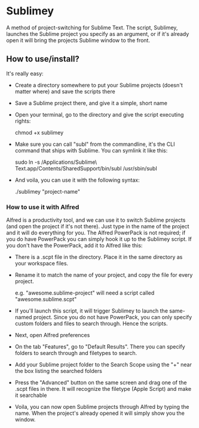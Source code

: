 Sublimey
========

A method of project-switching for Sublime Text. The script, Sublimey, launches the Sublime project you specify as an argument, or if it's already open it will bring the projects Sublime window to the front.


## How to use/install? ##

It's really easy:

- Create a directory somewhere to put your Sublime projects (doesn't matter where) and save the scripts there

- Save a Sublime project there, and give it a simple, short name

- Open your terminal, go to the directory and give the script executing rights:

    chmod +x sublimey

- Make sure you can call "subl" from the commandline, it's the CLI command that ships with Sublime. You can symlink it like this:

	sudo ln -s /Applications/Sublime\ Text.app/Contents/SharedSupport/bin/subl /usr/sbin/subl

- And voila, you can use it with the following syntax:

    ./sublimey "project-name"


### How to use it with Alfred ###

Alfred is a productivity tool, and we can use it to switch Sublime projects (and open the project if it's not there). Just type in the name of the project and it will do everything for you. The Alfred PowerPack is not required; if you do have PowerPack you can simply hook it up to the Sublimey script. If you don't have the PowerPack, add it to Alfred like this:

- There is a .scpt file in the directory. Place it in the same directory as your workspace files.

- Rename it to match the name of your project, and copy the file for every project.

    e.g. "awesome.sublime-project" will need a script called "awesome.sublime.scpt"

- If you'll launch this script, it will trigger Sublimey to launch the same-named project. Since you do not have PowerPack, you can only specify custom folders and files to search through. Hence the scripts.

- Next, open Alfred preferences

- On the tab "Features", go to "Default Results". There you can specify folders to search through and filetypes to search.

- Add your Sublime project folder to the Search Scope using the "+" near the box listing the searched folders

- Press the "Advanced" button on the same screen and drag one of the .scpt files in there. It will recognize the filetype (Apple Script) and make it searchable

- Voila, you can now open Sublime projects through Alfred by typing the name. When the project's already opened it will simply show you the window.